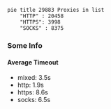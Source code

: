 
```mermaid
pie title 29883 Proxies in list
    "HTTP" : 20458
    "HTTPS": 3998
    "SOCKS" : 8375
```

### Some Info
#### Average Timeout

- mixed: 3.5s
- http: 1.9s
- https: 8.6s
- socks: 6.5s